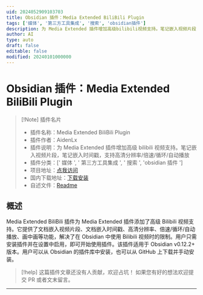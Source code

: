 ```yaml
---
uid: 2024052909103703
title: Obsidian 插件：Media Extended BiliBili Plugin
tags: ['媒体', '第三方工具集成', '搜索', 'obsidian插件']
description: 为 Media Extended 插件增加高级bilibili视频支持。笔记嵌入视频片段，笔记嵌入时间戳，支持高清分辨率/倍速/循环/自动播放
author: AI
type: auto
draft: false
editable: false
modified: 20240101000000
---
```


# Obsidian 插件：Media Extended BiliBili Plugin

> [!Note] 插件名片
> - 插件名称：Media Extended BiliBili Plugin
> - 插件作者：AidenLx
> - 插件说明：为 Media Extended 插件增加高级 bilibili 视频支持。笔记嵌入视频片段，笔记嵌入时间戳，支持高清分辨率/倍速/循环/自动播放
> - 插件分类：[' 媒体 ', ' 第三方工具集成 ', ' 搜索 ', 'obsidian 插件 ']
> - 项目地址：[点我访问](https://github.com/aidenlx/mx-bili-plugin)
> - 国内下载地址：[下载安装](https://pkmer.cn/products/plugin/pluginMarket/?mx-bili-plugin)
> - 自述文件：[Readme](https://ghproxy.net/https://raw.githubusercontent.com/aidenlx/mx-bili-plugin/master/README.md)

## 概述

Media Extended BiliBili 插件为 Media Extended 插件添加了高级 Bilibili 视频支持。它提供了文档嵌入视频片段、文档嵌入时间戳、高清分辨率、倍速/循环/自动播放、画中画等功能，解决了在 Obsidian 中使用 Bilibili 视频时的限制。用户只需安装插件并在设置中启用，即可开始使用插件。该插件适用于 Obsidian v0.12.2+ 版本。用户可以从 Obsidian 的插件库中安装，也可以从 GitHub 上下载并手动安装。

> [!help]
> 这篇插件文章还没有人贡献，欢迎占坑！
> 如果您有好的想法欢迎提交 PR 或者文末留言。

---



